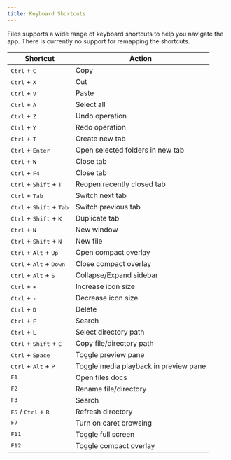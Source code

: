 ```yaml
---
title: Keyboard Shortcuts
---
```


Files supports a wide range of keyboard shortcuts to help you navigate the app. There is currently no support for remapping the shortcuts.

| Shortcut                                            | Action                                |
| --------------------------------------------------- | ------------------------------------- |
| <kbd>Ctrl</kbd> + <kbd>C</kbd>                      | Copy                                  |
| <kbd>Ctrl</kbd> + <kbd>X</kbd>                      | Cut                                   |
| <kbd>Ctrl</kbd> + <kbd>V</kbd>                      | Paste                                 |
| <kbd>Ctrl</kbd> + <kbd>A</kbd>                      | Select all                            |
| <kbd>Ctrl</kbd> + <kbd>Z</kbd>                      | Undo operation                        |
| <kbd>Ctrl</kbd> + <kbd>Y</kbd>                      | Redo operation                        |
| <kbd>Ctrl</kbd> + <kbd>T</kbd>                      | Create new tab                        |
| <kbd>Ctrl</kbd> + <kbd>Enter</kbd>                  | Open selected folders in new tab      |
| <kbd>Ctrl</kbd> + <kbd>W</kbd>                      | Close tab                             |
| <kbd>Ctrl</kbd> + <kbd>F4</kbd>                     | Close tab                             |
| <kbd>Ctrl</kbd> + <kbd>Shift</kbd> + <kbd>T</kbd>   | Reopen recently closed tab            |
| <kbd>Ctrl</kbd> + <kbd>Tab</kbd>                    | Switch next tab                       |
| <kbd>Ctrl</kbd> + <kbd>Shift</kbd> + <kbd>Tab</kbd> | Switch previous tab                   |
| <kbd>Ctrl</kbd> + <kbd>Shift</kbd> + <kbd>K</kbd>   | Duplicate tab                         |
| <kbd>Ctrl</kbd> + <kbd>N</kbd>                      | New window                            |
| <kbd>Ctrl</kbd> + <kbd>Shift</kbd> + <kbd>N</kbd>   | New file                              |
| <kbd>Ctrl</kbd> + <kbd>Alt</kbd> + <kbd>Up</kbd>    | Open compact overlay                  |
| <kbd>Ctrl</kbd> + <kbd>Alt</kbd> + <kbd>Down</kbd>  | Close compact overlay                 |
| <kbd>Ctrl</kbd> + <kbd>Alt</kbd> + <kbd>S</kbd>     | Collapse/Expand sidebar               |
| <kbd>Ctrl</kbd> + <kbd>+</kbd>                      | Increase icon size                    |
| <kbd>Ctrl</kbd> + <kbd>-</kbd>                      | Decrease icon size                    |
| <kbd>Ctrl</kbd> + <kbd>D</kbd>                      | Delete                                |
| <kbd>Ctrl</kbd> + <kbd>F</kbd>                      | Search                                |
| <kbd>Ctrl</kbd> + <kbd>L</kbd>                      | Select directory path                 |
| <kbd>Ctrl</kbd> + <kbd>Shift</kbd> + <kbd>C</kbd>   | Copy file/directory path              |
| <kbd>Ctrl</kbd> + <kbd>Space</kbd>                  | Toggle preview pane                   |
| <kbd>Ctrl</kbd> + <kbd>Alt</kbd> + <kbd>P</kbd>     | Toggle media playback in preview pane |
| <kbd>F1</kbd>                                       | Open files docs                       |
| <kbd>F2</kbd>                                       | Rename file/directory                 |
| <kbd>F3</kbd>                                       | Search                                |
| <kbd>F5</kbd> / <kbd>Ctrl</kbd> + <kbd>R</kbd>      | Refresh directory                     |
| <kbd>F7</kbd>                                       | Turn on caret browsing                |
| <kbd>F11</kbd>                                      | Toggle full screen                    |
| <kbd>F12</kbd>                                      | Toggle compact overlay                |
